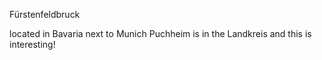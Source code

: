 Fürstenfeldbruck

located in Bavaria
next to Munich
Puchheim is in the Landkreis
and this is interesting!

